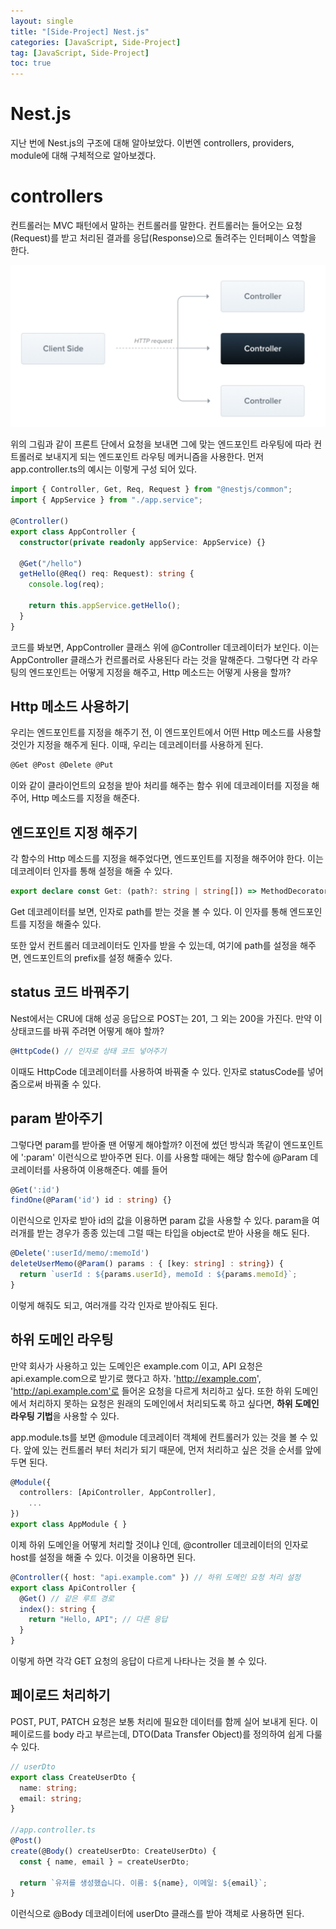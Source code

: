 ```yaml
---
layout: single
title: "[Side-Project] Nest.js"
categories: [JavaScript, Side-Project]
tag: [JavaScript, Side-Project]
toc: true
---
```


# Nest.js

지난 번에 Nest.js의 구조에 대해 알아보았다. 이번엔 controllers, providers, module에 대해 구체적으로 알아보겠다.

# controllers

컨트롤러는 MVC 패턴에서 말하는 컨트롤러를 말한다. 컨트롤러는 들어오는 요청(Request)를 받고 처리된 결과를 응답(Response)으로 돌려주는 인터페이스 역할을 한다.

<img src="/assets/images/nest-4.png">

위의 그림과 같이 프론트 단에서 요청을 보내면 그에 맞는 엔드포인트 라우팅에 따라 컨트롤러로 보내지게 되는 엔드포인트 라우팅 메커니즘을 사용한다. 먼저 app.controller.ts의 예시는 이렇게 구성 되어 있다.

```ts
import { Controller, Get, Req, Request } from "@nestjs/common";
import { AppService } from "./app.service";

@Controller()
export class AppController {
  constructor(private readonly appService: AppService) {}

  @Get("/hello")
  getHello(@Req() req: Request): string {
    console.log(req);

    return this.appService.getHello();
  }
}
```

코드를 봐보면, AppController 클래스 위에 @Controller 데코레이터가 보인다. 이는 AppController 클래스가 컨르롤러로 사용된다 라는 것을 말해준다. 그렇다면 각 라우팅의 엔드포인트는 어떻게 지정을 해주고, Http 메소드는 어떻게 사용을 할까?

## Http 메소드 사용하기

우리는 엔드포인트를 지정을 해주기 전, 이 엔드포인트에서 어떤 Http 메소드를 사용할 것인가 지정을 해주게 된다. 이때, 우리는 데코레이터를 사용하게 된다.

```ts
@Get @Post @Delete @Put
```

이와 같이 클라이언트의 요청을 받아 처리를 해주는 함수 위에 데코레이터를 지정을 해주어, Http 메소드를 지정을 해준다.

## 엔드포인트 지정 해주기

각 함수의 Http 메소드를 지정을 해주었다면, 엔드포인트를 지정을 해주어야 한다. 이는 데코레이터 인자를 통해 설정을 해줄 수 있다.

```ts
export declare const Get: (path?: string | string[]) => MethodDecorator;
```

Get 데코레이터를 보면, 인자로 path를 받는 것을 볼 수 있다. 이 인자를 통해 엔드포인트를 지정을 해줄수 있다.

또한 앞서 컨트롤러 데코레이터도 인자를 받을 수 있는데, 여기에 path를 설정을 해주면, 엔드포인트의 prefix를 설정 해줄수 있다.

## status 코드 바꿔주기

Nest에서는 CRU에 대해 성공 응답으로 POST는 201, 그 외는 200을 가진다. 만약 이 상태코드를 바꿔 주려면 어떻게 해야 할까?

```ts
@HttpCode() // 인자로 상태 코드 넣어주기
```

이때도 HttpCode 데코레이터를 사용하여 바꿔줄 수 있다. 인자로 statusCode를 넣어 줌으로써 바꿔줄 수 있다.

## param 받아주기

그렇다면 param를 받아줄 땐 어떻게 해야할까? 이전에 썼던 방식과 똑같이 엔드포인트에 ':param' 이런식으로 받아주면 된다. 이를 사용할 때에는 해당 함수에 @Param 데코레이터를 사용하여 이용해준다. 예를 들어

```ts
@Get(':id')
findOne(@Param('id') id : string) {}
```

이런식으로 인자로 받아 id의 값을 이용하면 param 값을 사용할 수 있다.
param을 여러개를 받는 경우가 종종 있는데 그럴 때는 타입을 object로 받아 사용을 해도 된다.

```ts
@Delete(':userId/memo/:memoId')
deleteUserMemo(@Param() params : { [key: string] : string}) {
  return `userId : ${params.userId}, memoId : ${params.memoId}`;
}
```

이렇게 해줘도 되고, 여러개를 각각 인자로 받아줘도 된다.

## 하위 도메인 라우팅

만약 회사가 사용하고 있는 도메인은 example.com 이고, API 요청은 api.example.com으로 받기로 했다고 하자. 'http://example.com', 'http://api.example.com'로 들어온 요청을 다르게 처리하고 싶다. 또한 하위 도메인에서 처리하지 못하는 요청은 원래의 도메인에서 처리되도록 하고 싶다면, **하위 도메인 라우팅 기법**을 사용할 수 있다.

app.module.ts를 보면 @module 데코레이터 객체에 컨트롤러가 있는 것을 볼 수 있다. 앞에 있는 컨트롤러 부터 처리가 되기 때문에, 먼저 처리하고 싶은 것을 순서를 앞에 두면 된다.

```ts
@Module({
  controllers: [ApiController, AppController],
    ...
})
export class AppModule { }
```

이제 하위 도메인을 어떻게 처리할 것이냐 인데, @controller 데코레이터의 인자로 host를 설정을 해줄 수 있다. 이것을 이용하면 된다.

```ts
@Controller({ host: "api.example.com" }) // 하위 도메인 요청 처리 설정
export class ApiController {
  @Get() // 같은 루트 경로
  index(): string {
    return "Hello, API"; // 다른 응답
  }
}
```

이렇게 하면 각각 GET 요청의 응답이 다르게 나타나는 것을 볼 수 있다.

## 페이로드 처리하기

POST, PUT, PATCH 요청은 보통 처리에 필요한 데이터를 함께 실어 보내게 된다. 이 페이로드를 body 라고 부르는데, DTO(Data Transfer Object)를 정의하여 쉽게 다룰 수 있다.

```ts
// userDto
export class CreateUserDto {
  name: string;
  email: string;
}

//app.controller.ts
@Post()
create(@Body() createUserDto: CreateUserDto) {
  const { name, email } = createUserDto;

  return `유저를 생성했습니다. 이름: ${name}, 이메일: ${email}`;
}
```

이런식으로 @Body 데코레이터에 userDto 클래스를 받아 객체로 사용하면 된다.
